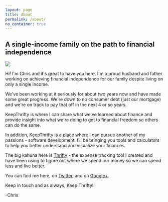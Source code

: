 ```yaml
---
layout: page
title: About
permalink: /about/
no_container: true
---
```


## A single-income family on the path to financial independence ##

<img src="{{ site.url }}/img/us.png" class="page-image">

Hi! I'm Chris and it's great to have you here. I'm a proud husband and father working on achieving financial independence for our family despite living on only a single income.

We've been working at it seriously for about two years now and have made some great progress. We're down to no consumer debt (just our mortgage) and we're on track to pay that off in the next 4 or so years.

KeepThrifty is where I can share what we've learned about finance and provide insight into what we're doing to get to financial freedom so others can do the same.

In addition, KeepThrifty is a place where I can pursue another of my passions - software development. I'll be bringing you tools and calculators to help you better understand and visualize your finances.

The big kahuna here is [Thrifty][thrifty-link] - the expense tracking tool I created and have been using to figure out where we spend our money so we can spend less and live better.

You can find me here, on [Twitter][twitter-link], and on [Google+][google-plus-link].

Keep in touch and as always, Keep Thrifty!

-Chris

[thrifty-link]: http://tools.keepthrifty.com
[twitter-link]: http://www.twitter.com/keepthrifty
[google-plus-link]: https://plus.google.com/u/0/+ChrisDurheim
